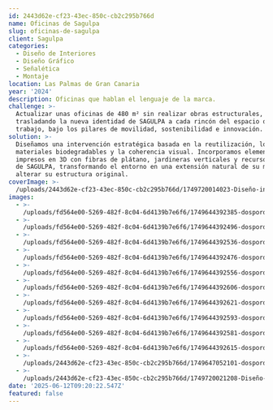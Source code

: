 ```yaml
---
id: 2443d62e-cf23-43ec-850c-cb2c295b766d
name: Oficinas de Sagulpa
slug: oficinas-de-sagulpa
client: Sagulpa
categories:
  - Diseño de Interiores
  - Diseño Gráfico
  - Señalética
  - Montaje
location: Las Palmas de Gran Canaria
year: '2024'
description: Oficinas que hablan el lenguaje de la marca.
challenge: >-
  Actualizar unas oficinas de 480 m² sin realizar obras estructurales,
  trasladando la nueva identidad de SAGULPA a cada rincón del espacio de
  trabajo, bajo los pilares de movilidad, sostenibilidad e innovación.
solution: >-
  Diseñamos una intervención estratégica basada en la reutilización, los
  materiales biodegradables y la coherencia visual. Incorporamos elementos
  impresos en 3D con fibras de plátano, jardineras verticales y recursos propios
  de SAGULPA, transformando el entorno en una extensión natural de su marca sin
  alterar su estructura original.
coverImage: >-
  /uploads/2443d62e-cf23-43ec-850c-cb2c295b766d/1749720014023-Diseño-interiores.webp
images:
  - >-
    /uploads/fd564e00-5269-482f-8c04-6d4139b7e6f6/1749644392385-dospordos_sagulpa-62.webp
  - >-
    /uploads/fd564e00-5269-482f-8c04-6d4139b7e6f6/1749644392496-dospordos_sagulpa-52.webp
  - >-
    /uploads/fd564e00-5269-482f-8c04-6d4139b7e6f6/1749644392536-dospordos_sagulpa-46.webp
  - >-
    /uploads/fd564e00-5269-482f-8c04-6d4139b7e6f6/1749644392476-dospordos_sagulpa-45.webp
  - >-
    /uploads/fd564e00-5269-482f-8c04-6d4139b7e6f6/1749644392556-dospordos_sagulpa-41.webp
  - >-
    /uploads/fd564e00-5269-482f-8c04-6d4139b7e6f6/1749644392606-dospordos_sagulpa-33.webp
  - >-
    /uploads/fd564e00-5269-482f-8c04-6d4139b7e6f6/1749644392621-dospordos_sagulpa-23.webp
  - >-
    /uploads/fd564e00-5269-482f-8c04-6d4139b7e6f6/1749644392593-dospordos_sagulpa-20.webp
  - >-
    /uploads/fd564e00-5269-482f-8c04-6d4139b7e6f6/1749644392581-dospordos_sagulpa-10.webp
  - >-
    /uploads/fd564e00-5269-482f-8c04-6d4139b7e6f6/1749644392615-dospordos_sagulpa-8.webp
  - >-
    /uploads/2443d62e-cf23-43ec-850c-cb2c295b766d/1749647052101-dospordos_sagulpa-59.webp
  - >-
    /uploads/2443d62e-cf23-43ec-850c-cb2c295b766d/1749720021208-Diseño-interiores.webp
date: '2025-06-12T09:20:22.547Z'
featured: false
---
```


